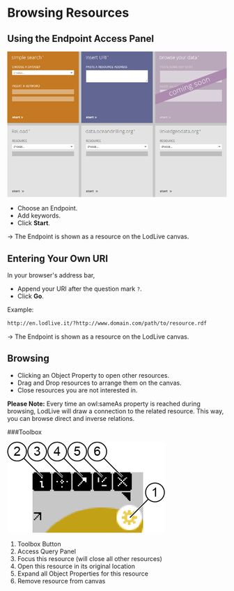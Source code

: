 Browsing Resources
==================

Using the Endpoint Access Panel
-------------------------------

![Endpoint Access Panel][endpoint_panel]

* Choose an Endpoint.
* Add keywords.
* Click **Start**.

&rarr; The Endpoint is shown as a resource on the LodLive canvas.

Entering Your Own URI 
---------------------

In your browser's address bar,

* Append your URI after the question mark `?`.
* Click **Go**.

Example:

```html
http://en.lodlive.it/?http://www.domain.com/path/to/resource.rdf
```

&rarr; The Endpoint is shown as a resource on the LodLive canvas.


Browsing
--------

* Clicking an Object Property to open other resources.
* Drag and Drop resources to arrange them on the canvas.
* Close resources you are not interested in.

**Please Note:**
Every time an owl:sameAs property is reached during browsing, LodLive will draw a connection to the related resource. This way, you can browse direct and inverse relations.

###Toolbox

![Toolbox][toolbox]

1. Toolbox Button
2. Access Query Panel
3. Focus this resource (will close all other resources)
4. Open this resource in its original location
5. Expand all Object Properties for this resource
6. Remove resource from canvas

[endpoint_panel]: ../files/predefined_resources.png "Endpoint Access Panel"
[toolbox]: ../files/toolbar.png "Toolbox"

